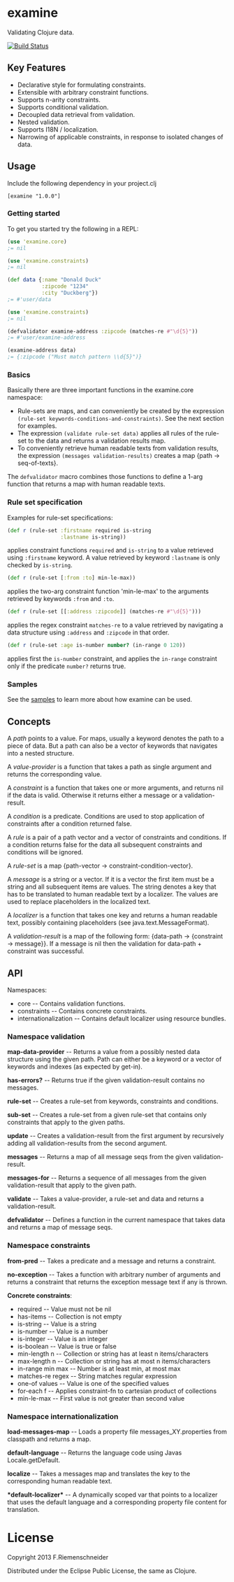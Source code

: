 # examine

Validating Clojure data.

[![Build Status](https://travis-ci.org/friemen/examine.png?branch=master)](https://travis-ci.org/friemen/examine)

## Key Features

* Declarative style for formulating constraints.
* Extensible with arbitrary constraint functions.
* Supports n-arity constraints.
* Supports conditional validation.
* Decoupled data retrieval from validation.
* Nested validation.
* Supports I18N / localization.
* Narrowing of applicable constraints, in response to isolated changes of data.

## Usage

Include the following dependency in your project.clj 

    [examine "1.0.0"]

### Getting started

To get you started try the following in a REPL:
```clojure
(use 'examine.core)
;= nil

(use 'examine.constraints)
;= nil

(def data {:name "Donald Duck"
           :zipcode "1234"
           :city "Duckberg"})
;= #'user/data

(use 'examine.constraints)
;= nil

(defvalidator examine-address :zipcode (matches-re #"\d{5}"))
;= #'user/examine-address

(examine-address data)
;= {:zipcode ("Must match pattern \\d{5}")}
```

### Basics

Basically there are three important functions in the examine.core namespace:

* Rule-sets are maps, and can conveniently be created by the expression 
`(rule-set keywords-conditions-and-constraints)`. See the next section for
examples.
* The expression `(validate rule-set data)` applies all rules of the rule-set 
to the data and returns a validation results map. 
* To conveniently retrieve human readable texts from validation results,
the expression `(messages validation-results)` creates a map 
{path -> seq-of-texts}.

The `defvalidator` macro combines those functions to define a 1-arg 
function that returns a map with human readable texts.


### Rule set specification

Examples for rule-set specifications:
```clojure
(def r (rule-set :firstname required is-string
                 :lastname is-string))
```
applies constraint functions `required` and `is-string` to a value 
retrieved using `:firstname` keyword. A value retrieved by keyword
`:lastname` is only checked by `is-string`.

```clojure
(def r (rule-set [:from :to] min-le-max))
```
applies the two-arg constraint function 'min-le-max' to the
arguments retrieved by keywords `:from` and `:to`.

```clojure
(def r (rule-set [[:address :zipcode]] (matches-re #"\d{5}")))
```
applies the regex constraint `matches-re` to a value retrieved
by navigating a data structure using `:address` and `:zipcode`
in that order.

```clojure
(def r (rule-set :age is-number number? (in-range 0 120))
```
applies first the `is-number` constraint, and applies the `in-range` 
constraint only if the predicate `number?` returns true.

### Samples

See the [samples](test/examine/samples.clj) to learn more about
how examine can be used.

## Concepts

A *path* points to a value. 
For maps, usually a keyword denotes the path to a piece of data.
But a path can also be a vector of keywords that navigates into a
nested structure.

A *value-provider* is a function that takes a path as single argument
and returns the corresponding value.

A *constraint* is a function that takes one or more arguments, and 
returns nil if the data is valid. Otherwise it returns either a
message or a validation-result. 

A *condition* is a predicate. Conditions are used to stop application
of constraints after a condition returned false.

A *rule* is a pair of a path vector and a vector of constraints
and conditions. If a condition returns false for the data all subsequent
constraints and conditions will be ignored.

A *rule-set* is a map {path-vector -> constraint-condition-vector}. 

A *message* is a string or a vector. If it is a vector the first
item must be a string and all subsequent items are values.
The string denotes a key that has to be translated to human readable 
text by a localizer. The values are used to replace placeholders in
the localized text.

A *localizer* is a function that takes one key and returns a human
readable text, possibly containing placeholders (see 
java.text.MessageFormat).

A *validation-result* is a map of the following form:
    {data-path -> {constraint -> message}}.
If a message is nil then the validation for data-path + constraint 
was successful.


## API

Namespaces:

* core -- Contains validation functions.
* constraints -- Contains concrete constraints.
* internationalization -- Contains default localizer using resource bundles. 

### Namespace validation

**map-data-provider** --
Returns a value from a possibly nested data structure
using the given path. Path can either be a keyword or a vector of keywords
and indexes (as expected by get-in).

**has-errors?** --
Returns true if the given validation-result contains no messages.

**rule-set** --
Creates a rule-set from keywords, constraints and conditions.

**sub-set** --
Creates a rule-set from a given rule-set that contains only constraints that
apply to the given paths.

**update** --
Creates a validation-result from the first argument by recursively adding all 
validation-results from the second argument.

**messages** --
Returns a map of all message seqs from the given validation-result.

**messages-for** --
Returns a sequence of all messages from the given validation-result 
that apply to the given path.

**validate** --
Takes a value-provider, a rule-set and data and returns a validation-result.

**defvalidator** -- Defines a function in the current namespace that
takes data and returns a map of message seqs.


### Namespace constraints

**from-pred** --
Takes a predicate and a message and returns a constraint.

**no-exception** --
Takes a function with arbitrary number of arguments and returns
a constraint that returns the exception message text if any is thrown.

**Concrete constraints**:

* required -- Value must not be nil
* has-items -- Collection is not empty
* is-string -- Value is a string
* is-number -- Value is a number
* is-integer -- Value is an integer
* is-boolean -- Value is true or false
* min-length n -- Collection or string has at least n items/characters
* max-length n -- Collection or string has at most n items/characters
* in-range min max -- Number is at least min, at most max
* matches-re regex -- String matches regular expression
* one-of values -- Value is one of the specified values
* for-each f -- Applies constraint-fn to cartesian product of collections
* min-le-max -- First value is not greater than second value


### Namespace internationalization

**load-messages-map** -- Loads a property file messages_XY.properties from classpath 
and returns a map.

**default-language** -- Returns the language code using Javas Locale.getDefault.

**localize** -- Takes a messages map and translates the key to the corresponding
human readable text.

**\*default-localizer\*** -- A dynamically scoped var that points to a localizer
that uses the default language and a corresponding property file content for
translation.


# License

Copyright 2013 F.Riemenschneider

Distributed under the Eclipse Public License, the same as Clojure.
